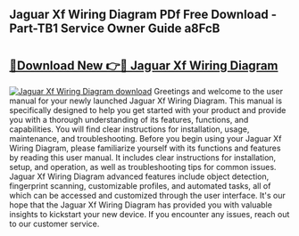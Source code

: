 ## Jaguar Xf Wiring Diagram PDf Free Download - Part-TB1 Service Owner Guide a8FcB

# <h2><a href="http://dfkjd12.blite.top/?on=Jaguar+Xf+Wiring+Diagram">🔗Download New 👉🔴 Jaguar Xf Wiring Diagram</a></h2>

[![Jaguar Xf Wiring Diagram download](https://i.imgur.com/lujVjoI.png)](http://dfkjd12.blite.top/?on=Jaguar+Xf+Wiring+Diagram)
Greetings and welcome to the user manual for your newly launched Jaguar Xf Wiring Diagram. This manual is specifically designed to help you get started with your product and provide you with a thorough understanding of its features, functions, and capabilities. You will find clear instructions for installation, usage, maintenance, and troubleshooting. Before you begin using your Jaguar Xf Wiring Diagram, please familiarize yourself with its functions and features by reading this user manual. It includes clear instructions for installation, setup, and operation, as well as troubleshooting tips for common issues. Jaguar Xf Wiring Diagram advanced features include object detection, fingerprint scanning, customizable profiles, and automated tasks, all of which can be accessed and customized through the user interface. It's our hope that the Jaguar Xf Wiring Diagram has provided you with valuable insights to kickstart your new device. If you encounter any issues, reach out to our customer service.
